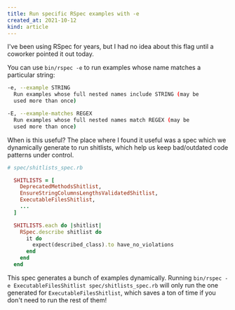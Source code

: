 ```yaml
---
title: Run specific RSpec examples with -e
created_at: 2021-10-12
kind: article
---
```


I've been using RSpec for years, but I had no idea about this flag until a coworker pointed it out today.

You can use `bin/rspec -e` to run examples whose name matches a particular string:

~~~sh
-e, --example STRING
  Run examples whose full nested names include STRING (may be
  used more than once)

-E, --example-matches REGEX
  Run examples whose full nested names match REGEX (may be
  used more than once)
~~~

When is this useful? The place where I found it useful was a spec which we dynamically generate to run shitlists,
which help us keep bad/outdated code patterns under control.

~~~ruby
# spec/shitlists_spec.rb

  SHITLISTS = [
    DeprecatedMethodsShitlist,
    EnsureStringColumnsLengthsValidatedShitlist,
    ExecutableFilesShitlist,
    ...
  ]

  SHITLISTS.each do |shitlist|
    RSpec.describe shitlist do
      it do
        expect(described_class).to have_no_violations
      end
    end
  end
~~~

This spec generates a bunch of examples dynamically. Running `bin/rspec -e ExecutableFilesShitlist spec/shitlists_spec.rb` will
only run the one generated for `ExecutableFilesShitlist`, which saves a ton of time if you don't need to run the rest of them!

